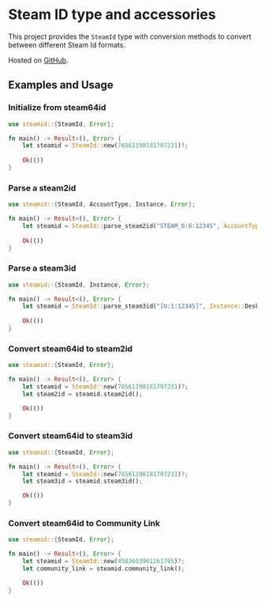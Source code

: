 # Steam ID type and accessories

This project provides the `SteamId` type with conversion methods to convert between different Steam Id formats.

Hosted on [GitHub](https://github.com/JohnPeel/steamid-rs).

## Examples and Usage

### Initialize from steam64id
```rust
use steamid::{SteamId, Error};

fn main() -> Result<(), Error> {
    let steamid = SteamId::new(76561198181797231)?;
    
    Ok(())
}
```

### Parse a steam2id
```rust
use steamid::{SteamId, AccountType, Instance, Error};

fn main() -> Result<(), Error> {
    let steamid = SteamId::parse_steam2id("STEAM_0:0:12345", AccountType::Individual, Instance::Desktop)?;
    
    Ok(())
}
```

### Parse a steam3id
```rust
use steamid::{SteamId, Instance, Error};

fn main() -> Result<(), Error> {
    let steamid = SteamId::parse_steam3id("[U:1:12345]", Instance::Desktop)?;
    
    Ok(())
}
```

### Convert steam64id to steam2id
```rust
use steamid::{SteamId, Error};

fn main() -> Result<(), Error> {
    let steamid = SteamId::new(76561198181797231)?;
    let steam2id = steamid.steam2id();

    Ok(())
}
```

### Convert steam64id to steam3id
```rust
use steamid::{SteamId, Error};

fn main() -> Result<(), Error> {
    let steamid = SteamId::new(76561198181797231)?;
    let steam3id = steamid.steam3id();

    Ok(())
}
```

### Convert steam64id to Community Link
```rust
use steamid::{SteamId, Error};

fn main() -> Result<(), Error> {
    let steamid = SteamId::new(4503603961261785)?;
    let community_link = steamid.community_link();

    Ok(())
}
```

